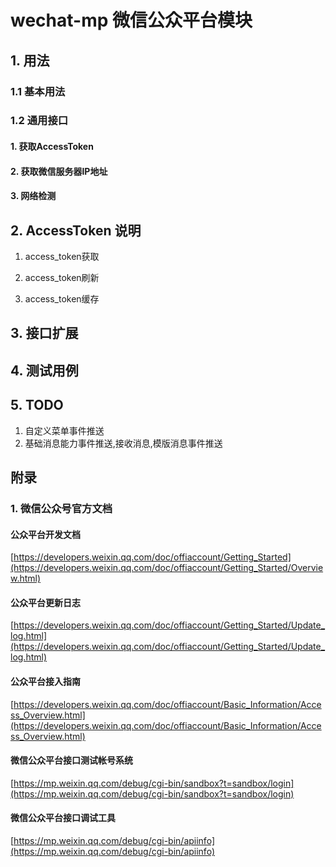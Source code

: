 # wechat-mp 微信公众平台模块

## 1. 用法

<!-- 罗列各接口的使用API -->

### 1.1 基本用法

### 1.2 通用接口

#### 1. 获取AccessToken

#### 2. 获取微信服务器IP地址

#### 3. 网络检测

## 2. AccessToken 说明

1. access_token获取

2. access_token刷新

3. access_token缓存

## 3. 接口扩展

## 4. 测试用例

## 5. TODO

1. 自定义菜单事件推送
2. 基础消息能力事件推送,接收消息,模版消息事件推送

## 附录

### 1. 微信公众号官方文档

#### 公众平台开发文档

[https://developers.weixin.qq.com/doc/offiaccount/Getting_Started](https://developers.weixin.qq.com/doc/offiaccount/Getting_Started/Overview.html)

#### 公众平台更新日志

[https://developers.weixin.qq.com/doc/offiaccount/Getting_Started/Update_log.html](https://developers.weixin.qq.com/doc/offiaccount/Getting_Started/Update_log.html)

#### 公众平台接入指南

[https://developers.weixin.qq.com/doc/offiaccount/Basic_Information/Access_Overview.html](https://developers.weixin.qq.com/doc/offiaccount/Basic_Information/Access_Overview.html)

#### 微信公众平台接口测试帐号系统

[https://mp.weixin.qq.com/debug/cgi-bin/sandbox?t=sandbox/login](https://mp.weixin.qq.com/debug/cgi-bin/sandbox?t=sandbox/login)

#### 微信公众平台接口调试工具

[https://mp.weixin.qq.com/debug/cgi-bin/apiinfo](https://mp.weixin.qq.com/debug/cgi-bin/apiinfo)